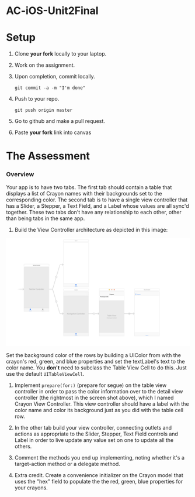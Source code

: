 # AC-iOS-Unit2Final

# Setup

1. Clone **your fork** locally to your laptop.
2. Work on the assignment.
3. Upon completion, commit locally.

	```
	git commit -a -m "I'm done"
	```
4. Push to your repo.

	```
	git push origin master
	```
5. Go to github and make a pull request.
6. Paste **your fork** link into canvas 

# The Assessment

### Overview

Your app is to have two tabs. The first tab should contain a table that displays a list of Crayon names
with their backgrounds set to the corresponding color. The second tab is to have a single view controller
that has a Slider, a Stepper, a Text Field, and a Label whose values are all sync'd together. These two tabs
don't have any relationship to each other, other than being tabs in the same app.


1. Build the View Controller architecture as depicted in this image:

<img src="https://github.com/C4Q/AC-iOS-Unit2Final/blob/master/StoryBoard.png" />


Set the background color of the rows by building a UIColor from with the crayon's red, green, and blue 
properties and set the textLabel's text to the color name. You **don't** need to subclass the Table View Cell
to do this. Just use the default ```UITableViewCell```.

1. Implement ```prepare(for:)``` (prepare for segue) on the table view controller in order to pass the
color information over to the detail view controller (the rightmost in the screen shot above), which I named
Crayon View Controller. This view controller should have a label with the color name and color its background
just as you did with the table cell row.

1. In the other tab build your view controller, connecting outlets and actions as appropriate to 
the Slider, Stepper, Text Field controls and Label in order to live update any value set on one to
update all the others.

1. Comment the methods you end up implementing, noting whether it's a target-action method or 
a delegate method.

1. Extra credit. Create a convenience initializer on the Crayon model that uses the "hex" field to populate the the red, green, blue properties for your crayons. 




